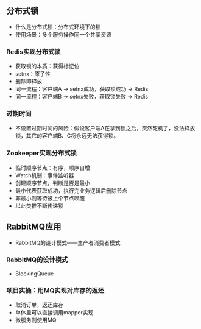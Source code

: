 ## 分布式锁

- 什么是分布式锁：分布式环境下的锁
- 使用场景：多个服务操作同一个共享资源

### Redis实现分布式锁

- 获取锁的本质：获得标记位
- setnx：原子性
- 删除即释放
- 同一流程：客户端A -> setnx成功，获取锁成功 -> Redis
- 同一流程：客户端B -> setnx失败，获取锁失败 -> Redis

### 过期时间

- 不设置过期时间的风险：假设客户端A在拿到锁之后，突然死机了，没法释放锁，其它的客户端B、C将永远无法获得锁。

### Zookeeper实现分布式锁

- 临时顺序节点：有序，顺序自增
- Watch机制：事件监听器
- 创建顺序节点，判断是否是最小
- 最小代表获取成功，执行完业务逻辑后删除节点
- 非最小则等待被上个节点唤醒
- 以此类推不断传递锁

## RabbitMQ应用

- RabbitMQ的设计模式——生产者消费者模式

### RabbitMQ的设计模式

- BlockingQueue

### 项目实操：用MQ实现对库存的返还

- 取消订单，返还库存
- 单体里可以直接调用mapper实现
- 微服务则使用MQ